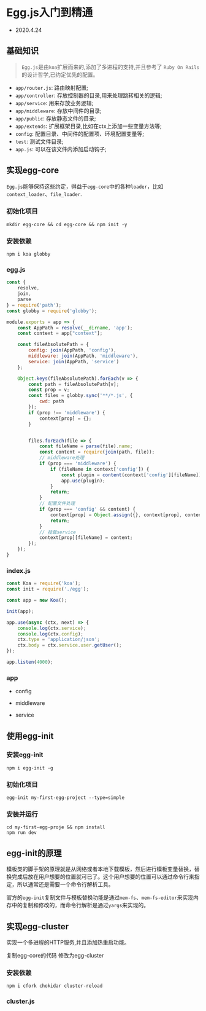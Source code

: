 # Egg.js入门到精通

- 2020.4.24

## 基础知识

> `Egg.js`是由`koa`扩展而来的,添加了多进程的支持,并且参考了 `Ruby On Rails` 的设计哲学,已约定优先的配置。

- `app/router.js`: 路由映射配置;
- `app/controller`: 存放控制器的目录,用来处理跳转相关的逻辑;
- `app/service`: 用来存放业务逻辑;
- `app/middleware`: 存放中间件的目录;
- `app/public`: 存放静态文件的目录;
- `app/extends`: 扩展框架目录,比如在ctx上添加一些变量方法等;
- `config`: 配置目录、中间件的配置项、环境配置变量等;
- `test`: 测试文件目录;
- `app.js`: 可以在该文件内添加启动钩子;

## 实现egg-core

`Egg.js`能够保持这些约定，得益于`egg-core`中的各种`loader`，比如`context_loader`、`file_loader`.


### 初始化项目

```
mkdir egg-core && cd egg-core && npm init -y
```

### 安装依赖

```
npm i koa globby
```

### egg.js

```js
const {
    resolve,
    join,
    parse
} = require('path');
const globby = require('globby');

module.exports = app => {
    const AppPath = resolve(__dirname, 'app');
    const context = app["context"];

    const fileAbsolutePath = {
        config: join(AppPath, 'config'),
        middleware: join(AppPath, 'middleware'),
        service: join(AppPath, 'service')
    };

    Object.keys(fileAbsolutePath).forEach(v => {
        const path = fileAbsolutePath[v];
        const prop = v;
        const files = globby.sync('**/*.js', {
            cwd: path
        });
        if (prop !== 'middleware') {
            context[prop] = {};
        }


        files.forEach(file => {
            const fileName = parse(file).name;
            const content = require(join(path, file));
            // middleware处理
            if (prop === 'middleware') {
                if (fileName in context['config']) {
                    const plugin = content(context['config'][fileName]);
                    app.use(plugin);
                }
                return;
            }
            // 配置文件处理
            if (prop === 'config' && content) {
                context[prop] = Object.assign({}, context[prop], content);
                return;
            }
            // 挂载service
            context[prop][fileName] = content;
        });
    });
}
```

### index.js

```js
const Koa = require('koa');
const init = require('./egg');

const app = new Koa();

init(app);

app.use(async (ctx, next) => {
    console.log(ctx.service);
    console.log(ctx.config);
    ctx.type = 'application/json';
    ctx.body = ctx.service.user.getUser();
});

app.listen(4000);

```

### app

- config

- middleware

- service

## 使用egg-init


### 安装egg-init

```
npm i egg-init -g
```

### 初始化项目

```
egg-init my-first-egg-project --type=simple
```

### 安装并运行

```
cd my-first-egg-proje && npm install
npm run dev
```

## egg-init的原理

模板类的脚手架的原理就是从网络或者本地下载模板，然后进行模板变量替换，替换完成后放在用户想要的位置就可已了。这个用户想要的位置可以通过命令行来指定，所以通常还是需要一个命令行解析工具。

官方的`egg-init`复制文件与模板替换功能是通过`mem-fs`、`mem-fs-editor`来实现内存中的复制和修改的，而命令行解析是通过`yargs`来实现的。

## 实现egg-cluster

实现一个多进程的HTTP服务,并且添加热重启功能。

复制egg-core的代码 修改为egg-cluster

### 安装依赖

```
npm i cfork chokidar cluster-reload
```

### cluster.js

```


```
